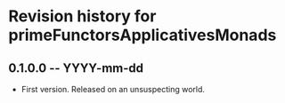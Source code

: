 # Revision history for primeFunctorsApplicativesMonads

## 0.1.0.0 -- YYYY-mm-dd

* First version. Released on an unsuspecting world.
